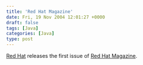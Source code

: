```yaml
---
title: 'Red Hat Magazine'
date: Fri, 19 Nov 2004 12:01:27 +0000
draft: false
tags: [Java]
categories: [Java]
type: post
---
```


[Red Hat](http://www.redhat.com) releases the first issue of [Red Hat Magazine](http://www.redhat.com/magazine/).